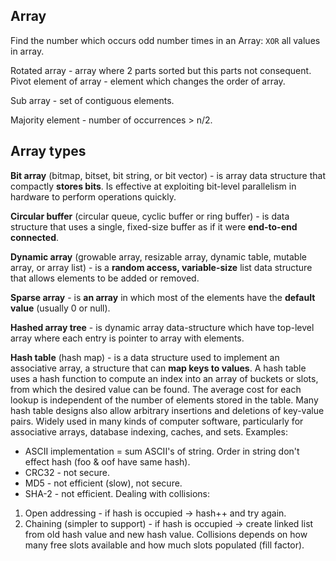 Array
-

Find the number which occurs odd number times in an Array:
`XOR` all values in array.

Rotated array - array where 2 parts sorted but this parts not consequent.
Pivot element of array - element which changes the order of array.

Sub array - set of contiguous elements.

Majority element - number of occurrences > n/2.

## Array types

**Bit array** (bitmap, bitset, bit string, or bit vector) - is array data structure that compactly **stores bits**.
Is effective at exploiting bit-level parallelism in hardware to perform operations quickly.

**Circular buffer** (circular queue, cyclic buffer or ring buffer) -  is data structure
that uses a single, fixed-size buffer as if it were **end-to-end connected**.

**Dynamic array** (growable array, resizable array, dynamic table, mutable array, or array list) -
is a **random access, variable-size** list data structure that allows elements to be added or removed.

**Sparse array** - is **an array** in which most of the elements have the **default value** (usually 0 or null).

**Hashed array tree** - is dynamic array data-structure which have
top-level array where each entry is pointer to array with elements.

**Hash table** (hash map) - is a data structure
used to implement an associative array, a structure that can **map keys to values**.
A hash table uses a hash function
to compute an index into an array of buckets or slots, from which the desired value can be found.
The average cost for each lookup is independent of the number of elements stored in the table.
Many hash table designs also allow arbitrary insertions and deletions of key-value pairs.
Widely used in many kinds of computer software,
particularly for associative arrays, database indexing, caches, and sets.
Examples:
  * ASCII implementation = sum ASCII's of string. Order in string don't effect hash (foo & oof have same hash).
  * CRC32 - not secure.
  * MD5 - not efficient (slow), not secure.
  * SHA-2 - not efficient.
Dealing with collisions:
  1. Open addressing - if hash is occupied -> hash++ and try again.
  2. Chaining (simpler to support) - if hash is occupied -> create linked list from old hash value and new hash value.
Collisions depends on how many free slots available and how much slots populated (fill factor).

